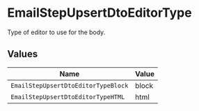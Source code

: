 # EmailStepUpsertDtoEditorType

Type of editor to use for the body.


## Values

| Name                                | Value                               |
| ----------------------------------- | ----------------------------------- |
| `EmailStepUpsertDtoEditorTypeBlock` | block                               |
| `EmailStepUpsertDtoEditorTypeHTML`  | html                                |